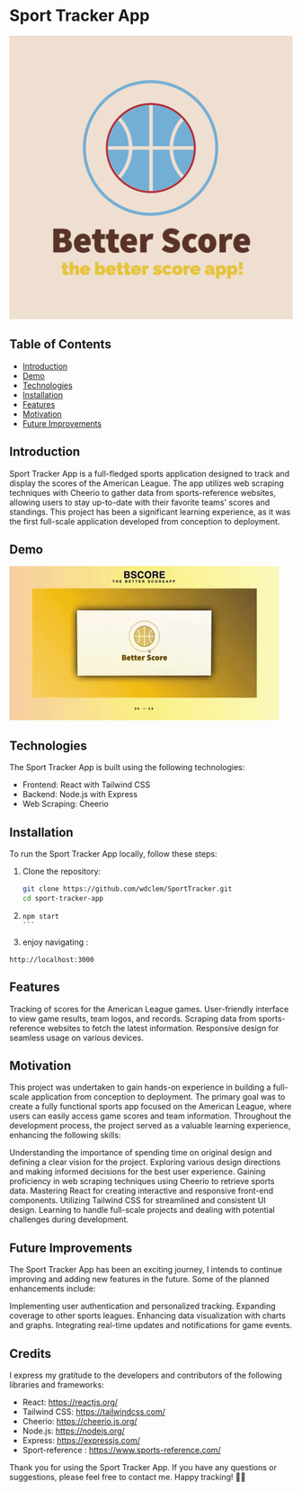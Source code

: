 # Sport Tracker App

![Sport Tracker App Screenshot](src/assets/BScorelogo2.png)

## Table of Contents
- [Introduction](#introduction)
- [Demo](#demo)
- [Technologies](#technologies)
- [Installation](#installation)
- [Features](#features)
- [Motivation](#motivation)
- [Future Improvements](#future_improvements)

## Introduction
Sport Tracker App is a full-fledged sports application designed to track and display the scores of the American League. The app utilizes web scraping techniques with Cheerio to gather data from sports-reference websites, allowing users to stay up-to-date with their favorite teams' scores and standings. This project has been a significant learning experience, as it was the first full-scale application developed from conception to deployment.

## Demo
![Sport Tracker App Demo](bscore.gif)

## Technologies
The Sport Tracker App is built using the following technologies:
- Frontend: React with Tailwind CSS
- Backend: Node.js with Express
- Web Scraping: Cheerio

## Installation
To run the Sport Tracker App locally, follow these steps:

1. Clone the repository:
   ```bash
   git clone https://github.com/wdclem/SportTracker.git
   cd sport-tracker-app
   ```

2. ````
   npm start
   ```
3. enjoy navigating :
````
http://localhost:3000
````


## Features
Tracking of scores for the American League games.
User-friendly interface to view game results, team logos, and records.
Scraping data from sports-reference websites to fetch the latest information.
Responsive design for seamless usage on various devices.

## Motivation
This project was undertaken to gain hands-on experience in building a full-scale application from conception to deployment. The primary goal was to create a fully functional sports app focused on the American League, where users can easily access game scores and team information. Throughout the development process, the project served as a valuable learning experience, enhancing the following skills:

Understanding the importance of spending time on original design and defining a clear vision for the project.
Exploring various design directions and making informed decisions for the best user experience.
Gaining proficiency in web scraping techniques using Cheerio to retrieve sports data.
Mastering React for creating interactive and responsive front-end components.
Utilizing Tailwind CSS for streamlined and consistent UI design.
Learning to handle full-scale projects and dealing with potential challenges during development.

## Future Improvements
The Sport Tracker App has been an exciting journey, I intends to continue improving and adding new features in the future. Some of the planned enhancements include:

Implementing user authentication and personalized tracking.
Expanding coverage to other sports leagues.
Enhancing data visualization with charts and graphs.
Integrating real-time updates and notifications for game events.

## Credits
I express my gratitude to the developers and contributors of the following libraries and frameworks:

* React: https://reactjs.org/
* Tailwind CSS: https://tailwindcss.com/
* Cheerio: https://cheerio.js.org/
* Node.js: https://nodejs.org/
* Express: https://expressjs.com/
* Sport-reference : https://www.sports-reference.com/

Thank you for using the Sport Tracker App. If you have any questions or suggestions, please feel free to contact me. Happy tracking! 🏀🎉
